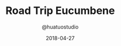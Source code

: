 ---
title: "Road Trip Eucumbene"
date: 2018-04-27
author: "@huatuostudio"
categories: ["Travel Australia"]
tags: ["road trip", "Eucumbene"]
---